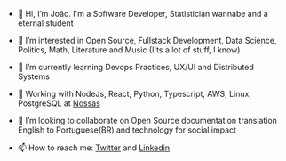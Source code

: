 - 👋 Hi, I’m João. I'm a Software Developer, Statistician wannabe and a eternal student

- 👀 I’m interested in Open Source, Fullstack Development, Data Science, Politics, Math, Literature and Music (I'ts a lot of stuff, I know)

- 🌱 I’m currently learning Devops Practices, UX/UI and Distributed Systems

- 📄 Working with NodeJs, React, Python, Typescript, AWS, Linux, PostgreSQL at [Nossas](https://www.nossas.org/)


- 💞️ I’m looking to collaborate on Open Source documentation translation English to Portuguese(BR) and technology for social impact

- 📫 How to reach me: [Twitter](https://twitter.com/freemumia3000) and [Linkedin](https://www.linkedin.com/in/joaolima96/)


<!---
jpclima96/jpclima96 is a ✨ special ✨ repository because its `README.md` (this file) appears on your GitHub profile.
You can click the Preview link to take a look at your changes.
--->
